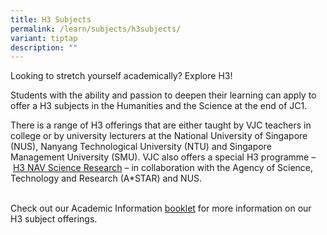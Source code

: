 ```yaml
---
title: H3 Subjects
permalink: /learn/subjects/h3subjects/
variant: tiptap
description: ""
---
```

<p>Looking to stretch yourself academically? Explore H3!</p><p>Students with the ability and passion to deepen their learning can apply to offer a H3 subjects in the Humanities and the Science at the end of JC1.</p><p>There is a range of H3 offerings that are either taught by VJC teachers in college or by university lecturers at the National University of Singapore (NUS), Nanyang Technological University (NTU) and Singapore Management University (SMU). VJC also offers a special H3 programme –&nbsp;<a href="https://victoriajc.moe.edu.sg/learn-like-a-victorian/talent-development-programme/vsmart/" rel="noopener noreferrer nofollow" target="_blank"><u>H3 NAV Science Research</u></a>&nbsp;– in collaboration with the Agency of Science, Technology and Research (A*STAR) and NUS.</p><p><br>Check out our Academic Information <a href="https://www.dropbox.com/s/0khf4tnhyqs0q59/VJC%20Academic%20Information%20Booklet%202023%20%288%20Jan%29.pdf?dl=0" rel="noopener noreferrer nofollow" target="_blank">booklet</a> for more information on our H3 subject offerings.</p>